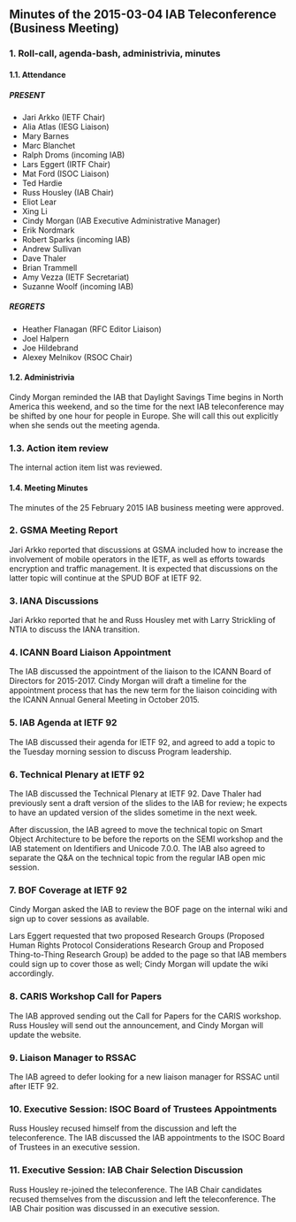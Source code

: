 
Minutes of the 2015-03-04 IAB Teleconference (Business Meeting)
---------------------------------------------------------------


### 1. Roll-call, agenda-bash, administrivia, minutes


#### 1.1. Attendance


##### PRESENT


* Jari Arkko (IETF Chair)
* Alia Atlas (IESG Liaison)
* Mary Barnes
* Marc Blanchet
* Ralph Droms (incoming IAB)
* Lars Eggert (IRTF Chair)
* Mat Ford (ISOC Liaison)
* Ted Hardie
* Russ Housley (IAB Chair)
* Eliot Lear
* Xing Li
* Cindy Morgan (IAB Executive Administrative Manager)
* Erik Nordmark
* Robert Sparks (incoming IAB)
* Andrew Sullivan
* Dave Thaler
* Brian Trammell
* Amy Vezza (IETF Secretariat)
* Suzanne Woolf (incoming IAB)


##### REGRETS


* Heather Flanagan (RFC Editor Liaison)
* Joel Halpern
* Joe Hildebrand
* Alexey Melnikov (RSOC Chair)


#### 1.2. Administrivia


Cindy Morgan reminded the IAB that Daylight Savings Time begins in North America this weekend, and so the time for the next IAB teleconference may be shifted by one hour for people in Europe. She will call this out explicitly when she sends out the meeting agenda.


### 1.3. Action item review


The internal action item list was reviewed.


#### 1.4. Meeting Minutes


The minutes of the 25 February 2015 IAB business meeting were approved.


### 2. GSMA Meeting Report


Jari Arkko reported that discussions at GSMA included how to increase the involvement of mobile operators in the IETF, as well as efforts towards encryption and traffic management. It is expected that discussions on the latter topic will continue at the SPUD BOF at IETF 92.


### 3. IANA Discussions


Jari Arkko reported that he and Russ Housley met with Larry Strickling of NTIA to discuss the IANA transition.


### 4. ICANN Board Liaison Appointment


The IAB discussed the appointment of the liaison to the ICANN Board of Directors for 2015-2017. Cindy Morgan will draft a timeline for the appointment process that has the new term for the liaison coinciding with the ICANN Annual General Meeting in October 2015.


### 5. IAB Agenda at IETF 92


The IAB discussed their agenda for IETF 92, and agreed to add a topic to the Tuesday morning session to discuss Program leadership.


### 6. Technical Plenary at IETF 92


The IAB discussed the Technical Plenary at IETF 92. Dave Thaler had previously sent a draft version of the slides to the IAB for review; he expects to have an updated version of the slides sometime in the next week.


After discussion, the IAB agreed to move the technical topic on Smart Object Architecture to be before the reports on the SEMI workshop and the IAB statement on Identifiers and Unicode 7.0.0. The IAB also agreed to separate the Q&A on the technical topic from the regular IAB open mic session.


### 7. BOF Coverage at IETF 92


Cindy Morgan asked the IAB to review the BOF page on the internal wiki and sign up to cover sessions as available.


Lars Eggert requested that two proposed Research Groups (Proposed Human Rights Protocol Considerations Research Group and Proposed Thing-to-Thing Research Group) be added to the page so that IAB members could sign up to cover those as well; Cindy Morgan will update the wiki accordingly.


### 8. CARIS Workshop Call for Papers


The IAB approved sending out the Call for Papers for the CARIS workshop. Russ Housley will send out the announcement, and Cindy Morgan will update the website.


### 9. Liaison Manager to RSSAC


The IAB agreed to defer looking for a new liaison manager for RSSAC until after IETF 92.


### 10. Executive Session: ISOC Board of Trustees Appointments


Russ Housley recused himself from the discussion and left the teleconference. The IAB discussed the IAB appointments to the ISOC Board of Trustees in an executive session.


### 11. Executive Session: IAB Chair Selection Discussion


Russ Housley re-joined the teleconference. The IAB Chair candidates recused themselves from the discussion and left the teleconference. The IAB Chair position was discussed in an executive session.


